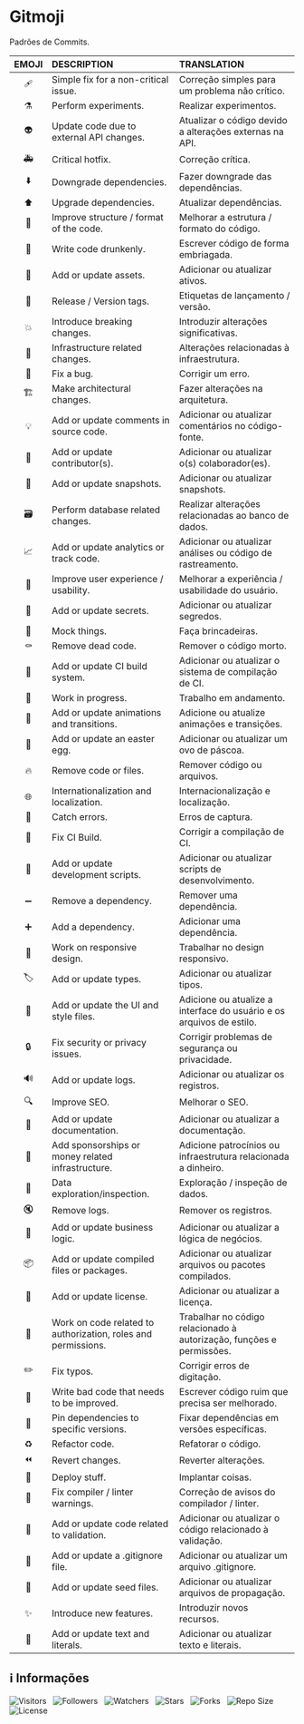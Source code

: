 <!-- Título -->
# Gitmoji

Padrões de Commits.

| EMOJI | DESCRIPTION | TRANSLATION |
| :---: | :---------- | :---------- |
| :adhesive_bandage: | Simple fix for a non-critical issue. | Correção simples para um problema não crítico. |
| :alembic: | Perform experiments. | Realizar experimentos. |
| :alien: | Update code due to external API changes. | Atualizar o código devido a alterações externas na API. |
| :ambulance:| Critical hotfix. | Correção crítica. |
| :arrow_down: | Downgrade dependencies. | Fazer downgrade das dependências. |
| :arrow_up: | Upgrade dependencies. | Atualizar dependências. |
| :art: | Improve structure / format of the code. | Melhorar a estrutura / formato do código. |
| :beers: | Write code drunkenly. | Escrever código de forma embriagada. |
| :bento: | Add or update assets. | Adicionar ou atualizar ativos. |
| :bookmark: | Release / Version tags. | Etiquetas de lançamento / versão. |
| :boom: | Introduce breaking changes. | Introduzir alterações significativas. |
| :bricks: | Infrastructure related changes. | Alterações relacionadas à infraestrutura. |
| :bug: | Fix a bug. | Corrigir um erro. |
| :building_construction: | Make architectural changes. | Fazer alterações na arquitetura. |
| :bulb: | Add or update comments in source code. | Adicionar ou atualizar comentários no código-fonte. |
| :busts_in_silhouette: | Add or update contributor(s). | Adicionar ou atualizar o(s) colaborador(es). |
| :camera_flash: | Add or update snapshots. | Adicionar ou atualizar snapshots. |
| :card_file_box: | Perform database related changes. | Realizar alterações relacionadas ao banco de dados. |
| :chart_with_upwards_trend: | Add or update analytics or track code. | Adicionar ou atualizar análises ou código de rastreamento. |
| :children_crossing: | Improve user experience / usability. | Melhorar a experiência / usabilidade do usuário. |
| :closed_lock_with_key: | Add or update secrets. | Adicionar ou atualizar segredos. |
| :clown_face: | Mock things. | Faça brincadeiras. |
| :coffin: | Remove dead code. | Remover o código morto. |
| :construction_worker: | Add or update CI build system. | Adicionar ou atualizar o sistema de compilação de CI. |
| :construction: | Work in progress. | Trabalho em andamento. |
| :dizzy: | Add or update animations and transitions. | Adicione ou atualize animações e transições. |
| :egg: | Add or update an easter egg. | Adicionar ou atualizar um ovo de páscoa. |
| :fire: | Remove code or files. | Remover código ou arquivos. |
| :globe_with_meridians: | Internationalization and localization. | Internacionalização e localização. |
| :goal_net: | Catch errors. | Erros de captura. |
| :green_heart: | Fix CI Build. | Corrigir a compilação de CI. |
| :hammer: | Add or update development scripts. | Adicionar ou atualizar scripts de desenvolvimento. |
| :heavy_minus_sign: | Remove a dependency. | Remover uma dependência. |
| :heavy_plus_sign: | Add a dependency. | Adicionar uma dependência. |
| :iphone: | Work on responsive design. | Trabalhar no design responsivo. |
| :label: | Add or update types. | Adicionar ou atualizar tipos. |
| :lipstick: | Add or update the UI and style files. | Adicione ou atualize a interface do usuário e os arquivos de estilo. |
| :lock: |  Fix security or privacy issues. |  Corrigir problemas de segurança ou privacidade. |
| :loud_sound: | Add or update logs. | Adicionar ou atualizar os registros. |
| :mag: | Improve SEO. | Melhorar o SEO. |
| :memo: | Add or update documentation. | Adicionar ou atualizar a documentação. |
| :money_with_wings: | Add sponsorships or money related infrastructure. | Adicione patrocínios ou infraestrutura relacionada a dinheiro. |
| :monocle_face: | Data exploration/inspection. | Exploração / inspeção de dados. |
| :mute: | Remove logs. | Remover os registros. |
| :necktie: | Add or update business logic. | Adicionar ou atualizar a lógica de negócios. |
| :package: | Add or update compiled files or packages. | Adicionar ou atualizar arquivos ou pacotes compilados. |
| :page_facing_up: | Add or update license. | Adicionar ou atualizar a licença. |
| :passport_control: | Work on code related to authorization, roles and permissions. | Trabalhar no código relacionado à autorização, funções e permissões. |
| :pencil2: | Fix typos. | Corrigir erros de digitação. |
| :poop: | Write bad code that needs to be improved. | Escrever código ruim que precisa ser melhorado. |
| :pushpin: | Pin dependencies to specific versions. | Fixar dependências em versões específicas. |
| :recycle: | Refactor code. | Refatorar o código. |
| :rewind: | Revert changes. | Reverter alterações. |
| :rocket: | Deploy stuff. | Implantar coisas. |
| :rotating_light: | Fix compiler / linter warnings. | Correção de avisos do compilador / linter. |
| :safety_vest: | Add or update code related to validation. |  Adicionar ou atualizar o código relacionado à validação. |
| :see_no_evil: | Add or update a .gitignore file. | Adicionar ou atualizar um arquivo .gitignore. |
| :seedling: | Add or update seed files. | Adicionar ou atualizar arquivos de propagação. |
| :sparkles: | Introduce new features. | Introduzir novos recursos. |
| :speech_balloon: | Add or update text and literals. | Adicionar ou atualizar texto e literais. |

<!-- Informações -->
## &#8505; Informações

![Visitors](https://api.visitorbadge.io/api/visitors?path=Devsgeeknerd%2Fgit-moj-che-she-pro-pro&label=Visitantes&labelColor=%23700070&labelStyle=none&countColor=%23000fff&style=plastic&color=%23ffffff "Total de Visitantes")
&nbsp;
![Followers](https://img.shields.io/github/followers/Devsgeeknerd?style=p&label=Seguidores&labelColor=800080&color=000fff "Total de Seguidores")
&nbsp;
![Watchers](https://img.shields.io/github/watchers/Devsgeeknerd/git-moj-che-she-pro-pro?style=p&label=Observadores&labelColor=800080&color=000fff "Total de Observadores")
&nbsp;
![Stars](https://img.shields.io/github/stars/Devsgeeknerd/git-moj-che-she-pro-pro?style=p&label=Estrelas&labelColor=800080&color=000fff "Total de Estrelas")
&nbsp;
![Forks](https://img.shields.io/github/forks/Devsgeeknerd/git-moj-che-she-pro-pro?style=p&label=Bifurcações&labelColor=800080&color=000fff "Total de Bifurcações")
&nbsp;
![Repo Size](https://img.shields.io/github/repo-size/Devsgeeknerd/git-moj-che-she-pro-pro?style=p&label=Tamanho&labelColor=800080&color=000fff "Tamanho do Repositório")
&nbsp;
![License](https://img.shields.io/github/license/Devsgeeknerd/git-moj-che-she-pro-pro?style=p&label=Licença&labelColor=800080&color=000fff "Licença do Repositório")
